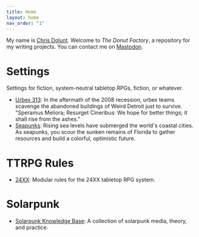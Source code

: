 ```yaml
---
title: Home
layout: home
nav_order: "1"
---
```

My name is [Chris Dolunt](docs/about-me). Welcome to _The Donut Factory_, a repository for my writing projects. You can contact me on <a rel="me" href="https://dice.camp/@cwdolunt">Mastodon</a>.

# Settings
Settings for fiction, system-neutral tabletop RPGs, fiction, or whatever.

- [Urbex 313](/docs/urbex-313/urbex-rulebook): In the aftermath of the 2008 recession, urbex teams scavenge the abandoned buildings of Weird Detroit just to survive.  "Speramus Meliora; Resurget Cineribus: We hope for better things; it shall rise from the ashes."
- [Seapunks](/docs/seapunks/): Rising sea levels have submerged the world's coastal cities. As seapunks, you scour the sunken remains of Florida to gather resources and build a colorful, optimistic future.

# TTRPG Rules
- [24XX](/docs/24xx/): Modular rules for the 24XX tabletop RPG system.

# Solarpunk
- [Solarpunk Knowledge Base](docs/solarpunk/): A collection of solarpunk media, theory, and practice.